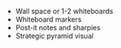 <!-- Materials --> 
- Wall space or 1-2 whiteboards
- Whiteboard markers
- Post-it notes and sharpies
- Strategic pyramid visual

